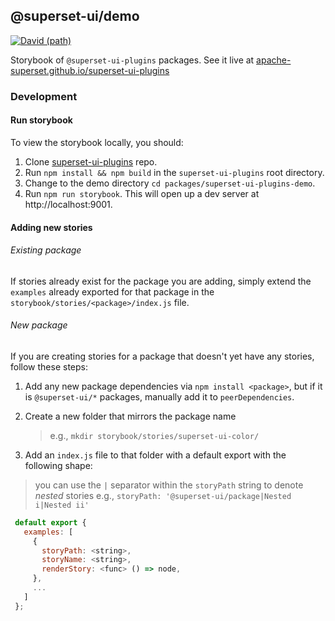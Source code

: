 ## @superset-ui/demo

[![David (path)](https://img.shields.io/david/apache-superset/superset-ui-plugins.svg?path=packages%2Fsuperset-ui-demo&style=flat-square)](https://david-dm.org/apache-superset/superset-ui-plugins?path=packages/superset-ui-demo)

Storybook of `@superset-ui-plugins` packages. See it live at
[apache-superset.github.io/superset-ui-plugins](https://apache-superset.github.io/superset-ui-plugins)

### Development

#### Run storybook

To view the storybook locally, you should:

1. Clone [superset-ui-plugins](https://github.com/apache-superset/superset-ui-plugins) repo.
2. Run `npm install && npm build` in the `superset-ui-plugins` root directory.
3. Change to the demo directory `cd packages/superset-ui-plugins-demo`.
4. Run `npm run storybook`. This will open up a dev server at http://localhost:9001.

#### Adding new stories

###### Existing package

If stories already exist for the package you are adding, simply extend the `examples` already
exported for that package in the `storybook/stories/<package>/index.js` file.

###### New package

If you are creating stories for a package that doesn't yet have any stories, follow these steps:

1. Add any new package dependencies via `npm install <package>`, but if it is `@superset-ui/*`
   packages, manually add it to `peerDependencies`.

2. Create a new folder that mirrors the package name

   > e.g., `mkdir storybook/stories/superset-ui-color/`

3. Add an `index.js` file to that folder with a default export with the following shape:

> you can use the `|` separator within the `storyPath` string to denote _nested_ stories e.g.,
> `storyPath: '@superset-ui/package|Nested i|Nested ii'`

```javascript
 default export {
   examples: [
     {
       storyPath: <string>,
       storyName: <string>,
       renderStory: <func> () => node,
     },
     ...
   ]
 };
```
